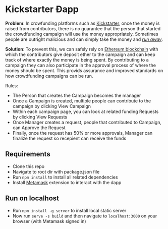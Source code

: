 # Kickstarter Ðapp

**Problem**: In crowfunding platforms such as [Kickstarter](https://www.kickstarter.com/), once the money is raised from contributors, there is no guarantee that the person that started the crowdfunding campaign will use the money appropriately. Sometimes people are outright malicious and can simply take the money and [*run away*](https://www.digitaltrends.com/cool-tech/biggest-kickstarter-and-indiegogo-scams).

**Solution**: To prevent this, we can safely rely on [Ethereum blockchain](https://www.ethereum.org/) with which the contributors give deposit ether to the campaign and can keep track of where exactly the money is being spent. By contributing to a campaign they can also participate in the approval process of where the money should be spent. This provids assurance and improved standards on how crowdfunding campaigns can be run.

Rules:
- The Person that creates the Campaign becomes the manager
- Once a Campaign is created, multiple people can contribute to the campaign by clicking View Campaign
- Within each campaign page, you can look at related funding Requests by clicking View Requests
- Once Manager creates a request, people that contributed to Campaign, can Approve the Request
- Finally, once the request has 50% or more approvals, Manager can finalize the request so recepient can receive the funds


## Requirements 
- Clone this repo
- Navigate to root dir with package.json file
- Run `npm install` to install all related dependencies
- Install [Metamask](https://metamask.io/) extension to interact with the dapp

## Run on localhost
- Run `npm install -g server` to install local static server
- Now run `serve -s build` and then navigate to `localhost:3000` on your browser (with Metamask signed in)
